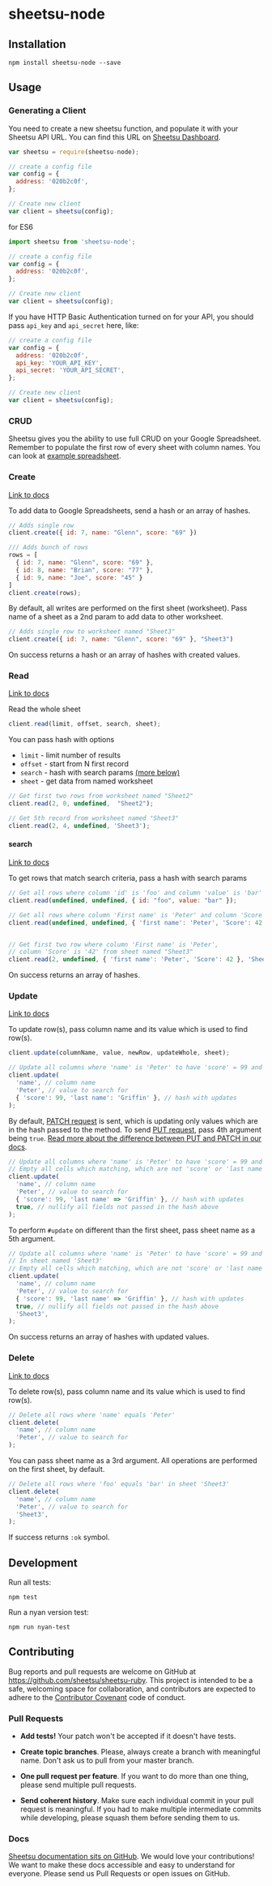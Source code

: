 
# sheetsu-node
 <!-- [![Build passing](https://travis-ci.org/sheetsu/sheetsu-ruby.svg?branch=master)](https://travis-ci.org/sheetsu/sheetsu-ruby) [![Code Climate](https://codeclimate.com/github/sheetsu/sheetsu-ruby/badges/gpa.svg)](https://codeclimate.com/github/sheetsu/sheetsu-ruby) [![Test Coverage](https://codeclimate.com/github/sheetsu/sheetsu-ruby/badges/coverage.svg)](https://codeclimate.com/github/sheetsu/sheetsu-ruby/coverage)
Ruby bindings for the Sheetsu API (https://sheetsu.com/docs). -->

## Installation

```
npm install sheetsu-node --save
```

## Usage

### Generating a Client

You need to create a new sheetsu function, and populate it with your Sheetsu API URL. You can find this URL on [Sheetsu Dashboard](https://sheetsu.com/your-apis).

```js
var sheetsu = require(sheetsu-node);

// create a config file
var config = {
  address: '020b2c0f',
};

// Create new client
var client = sheetsu(config);

```
for ES6
```js
import sheetsu from 'sheetsu-node';

// create a config file
var config = {
  address: '020b2c0f',
};

// Create new client
var client = sheetsu(config);
```

If you have HTTP Basic Authentication turned on for your API, you should pass `api_key` and `api_secret` here, like:
```js
// create a config file
var config = {
  address: '020b2c0f',
  api_key: 'YOUR_API_KEY',
  api_secret: 'YOUR_API_SECRET',
};

// Create new client
var client = sheetsu(config);
```

### CRUD

Sheetsu gives you the ability to use full CRUD on your Google Spreadsheet. Remember to populate the first row of every sheet with column names. You can look at [example spreadsheet](https://docs.google.com/spreadsheets/d/1WTwXrh2ZDXmXATZlQIuapdv4ldyhJGZg7LX8GlzPdZw/edit?usp=sharing).

### Create
[Link to docs](https://sheetsu.com/docs#post)

To add data to Google Spreadsheets, send a hash or an array of hashes.
```js
// Adds single row
client.create({ id: 7, name: "Glenn", score: "69" })

/// Adds bunch of rows
rows = [
  { id: 7, name: "Glenn", score: "69" },
  { id: 8, name: "Brian", score: "77" },
  { id: 9, name: "Joe", score: "45" }
]
client.create(rows);
```

By default, all writes are performed on the first sheet (worksheet). Pass name of a sheet as a 2nd param to add data to other worksheet.
```js
// Adds single row to worksheet named "Sheet3"
client.create({ id: 7, name: "Glenn", score: "69" }, "Sheet3")
```

On success returns a hash or an array of hashes with created values.

### Read
[Link to docs](https://sheetsu.com/docs#get)

Read the whole sheet
```js
client.read(limit, offset, search, sheet);
```

You can pass hash with options
  - `limit` - limit number of results
  - `offset` - start from N first record
  - `search` - hash with search params [(more below)](#search)
  - `sheet` - get data from named worksheet


```js
// Get first two rows from worksheet named "Sheet2"
client.read(2, 0, undefined,  "Sheet2");

// Get 5th record from worksheet named "Sheet3"
client.read(2, 4, undefined, 'Sheet3');
```

#### search
[Link to docs](https://sheetsu.com/docs#get_search)

To get rows that match search criteria, pass a hash with search params

```js
// Get all rows where column 'id' is 'foo' and column 'value' is 'bar'
client.read(undefined, undefined, { id: "foo", value: "bar" });

// Get all rows where column 'First name' is 'Peter' and column 'Score' is '42'
client.read(undefined, undefined, { 'first name': 'Peter', 'Score': 42 });


// Get first two row where column 'First name' is 'Peter',
// column 'Score' is '42' from sheet named "Sheet3"
client.read(2, undefined, { 'first name': 'Peter', 'Score': 42 }, 'Sheet3');
```

On success returns an array of hashes.

### Update
[Link to docs](https://sheetsu.com/docs#patch)

To update row(s), pass column name and its value which is used to find row(s).

``` js
client.update(columnName, value, newRow, updateWhole, sheet);
```

```js
// Update all columns where 'name' is 'Peter' to have 'score' = 99 and 'last name' = 'Griffin'
client.update(
  'name', // column name
  'Peter', // value to search for
  { 'score': 99, 'last name': 'Griffin' }, // hash with updates
);
```

By default, [PATCH request](https://sheetsu.com/docs#patch) is sent, which is updating only values which are in the hash passed to the method. To send [PUT request](https://sheetsu.com/docs#put), pass 4th argument being `true`. [Read more about the difference between PUT and PATCH in our docs](https://sheetsu.com/docs#patch).


```js
// Update all columns where 'name' is 'Peter' to have 'score' = 99 and 'last name' = 'Griffin'
// Empty all cells which matching, which are not 'score' or 'last name'
client.update(
  'name', // column name
  'Peter', // value to search for
  { 'score': 99, 'last name' => 'Griffin' }, // hash with updates
  true, // nullify all fields not passed in the hash above
);

```

To perform `#update` on different than the first sheet, pass sheet name as a 5th argument.
```js
// Update all columns where 'name' is 'Peter' to have 'score' = 99 and 'last name' = 'Griffin'
// In sheet named 'Sheet3'
// Empty all cells which matching, which are not 'score' or 'last name'
client.update(
  'name', // column name
  'Peter', // value to search for
  { 'score': 99, 'last name' => 'Griffin' }, // hash with updates
  true, // nullify all fields not passed in the hash above
  'Sheet3',
);
```

On success returns an array of hashes with updated values.

### Delete
[Link to docs](https://sheetsu.com/docs#delete)

To delete row(s), pass column name and its value which is used to find row(s).

```js
// Delete all rows where 'name' equals 'Peter'
client.delete(
  'name', // column name
  'Peter', // value to search for
);
```

You can pass sheet name as a 3rd argument. All operations are performed on the first sheet, by default.
```js
// Delete all rows where 'foo' equals 'bar' in sheet 'Sheet3'
client.delete(
  'name', // column name
  'Peter', // value to search for
  'Sheet3',
);
```

If success returns `:ok` symbol.

## Development

Run all tests:
```
npm test
```

Run a nyan version test:
```
npm run nyan-test
```

## Contributing

Bug reports and pull requests are welcome on GitHub at https://github.com/sheetsu/sheetsu-ruby. This project is intended to be a safe, welcoming space for collaboration, and contributors are expected to adhere to the [Contributor Covenant](http://contributor-covenant.org) code of conduct.

### Pull Requests

- **Add tests!** Your patch won't be accepted if it doesn't have tests.

- **Create topic branches**. Please, always create a branch with meaningful name. Don't ask us to pull from your master branch.

- **One pull request per feature**. If you want to do more than one thing, please send
  multiple pull requests.

- **Send coherent history**. Make sure each individual commit in your pull
  request is meaningful. If you had to make multiple intermediate commits while
  developing, please squash them before sending them to us.

### Docs

[Sheetsu documentation sits on GitHub](https://github.com/sheetsu/docs). We would love your contributions! We want to make these docs accessible and easy to understand for everyone. Please send us Pull Requests or open issues on GitHub.
